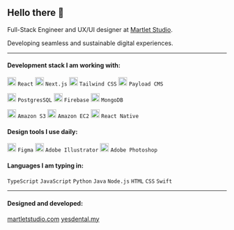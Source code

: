## Hello there 👋
Full-Stack Engineer and UX/UI designer at [Martlet Studio](https://www.martletstudio.com).

Developing seamless and sustainable digital experiences. 

---

#### Development stack I am working with: 

<img src="https://icon.icepanel.io/Technology/svg/React.svg" alt="react" width="20"/> `React`
<img src="https://icon.icepanel.io/Technology/svg/Next.js.svg" alt="next.js" width="20"/> `Next.js`
<img src="https://icon.icepanel.io/Technology/svg/Tailwind-CSS.svg" alt="tailwindcss" width="20"/> `Tailwind CSS`
<img src="https://cdn.worldvectorlogo.com/logos/strapi-2.svg](https://payloadcms.com/apple-icon.png?1be71cc371876318" alt="payloadcms" width="20"/> `Payload CMS`

<img src="https://icon.icepanel.io/Technology/svg/PostgresSQL.svg" alt="postgressql" width="20"/> `PostgresSQL`
<img src="https://icon.icepanel.io/Technology/svg/Firebase.svg" alt="firebase" width="20"/> `Firebase`
<img src="https://www.svgrepo.com/show/331488/mongodb.svg" alt="mongoDB" width="20"/> `MongoDB`

<img src="https://everythingdevops.dev/content/images/2023/08/Amazon-S3-Logo.svg.png" alt="amazons3" width="20"/> `Amazon S3`
<img src="https://upload.wikimedia.org/wikipedia/commons/thumb/b/b9/AWS_Simple_Icons_Compute_Amazon_EC2_Instances.svg/1200px-AWS_Simple_Icons_Compute_Amazon_EC2_Instances.svg.png" alt="amazonec2" width="20"/> `Amazon EC2`
<img src="https://www.scorchsoft.com/public/capabilities/head/react-native-logo-square.webp" alt="reactnative" width="20"/> `React Native`



#### Design tools I use daily: 

<img src="https://icon.icepanel.io/Technology/svg/Figma.svg" alt="Figma" width="20"/> `Figma`
<img src="https://icon.icepanel.io/Technology/svg/Adobe-Illustrator.svg" alt="Adobe Illustrator" width="20"/> `Adobe Illustrator`
<img src="https://icon.icepanel.io/Technology/svg/Adobe-Photoshop.svg" alt="Adobe Photoshop" width="20"/> `Adobe Photoshop`

#### Languages I am typing in: 

`TypeScript` `JavaScript` `Python` `Java` `Node.js` `HTML` `CSS` `Swift`

---

#### Designed and developed:

[martletstudio.com](https://www.martletstudio.com)
[yesdental.my](https://www.yesdental.my)
